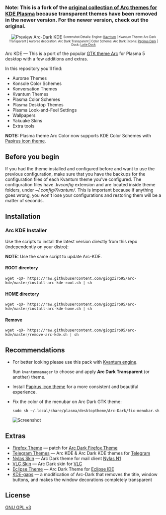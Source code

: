 ### Note: This is a fork of the [original collection of Arc themes for KDE Plasma](https://github.com/PapirusDevelopmentTeam/arc-kde) because transparent themes have been removed in the newer version. For the newer version, check out the original.

<p align="center">
  <img src="https://raw.githubusercontent.com/giogziro95/arc-kde/master/preview.png" alt="Preview Arc-Dark KDE"/>
  <sup><sub>Screenshot Details: Engine: <a href="https://github.com/tsujan/Kvantum/tree/master/Kvantum">Kavntum</a> | Kvantum Theme: Arc Dark Transparent | Aurorae decoration: Arc Dark Transparent | Color Scheme: Arc Dark | Icons: <a href="https://github.com/PapirusDevelopmentTeam/papirus-icon-theme">Papirus Dark</a> | Dock: <a href="https://github.com/psifidotos/Latte-Dock">Latte Dock</a></sub></sup>
</p>

Arc KDE — This is a port of the popular [GTK theme Arc](https://github.com/horst3180/Arc-theme) for Plasma 5 desktop with a few additions and extras.

In this repository you'll find:

- Aurorae Themes
- Konsole Color Schemes
- Konversation Themes
- Kvantum Themes
- Plasma Color Schemes
- Plasma Desktop Themes
- Plasma Look-and-Feel Settings
- Wallpapers
- Yakuake Skins
- Extra tools

**NOTE:** Plasma theme Arc Color now supports KDE Color Schemes with [Papirus icon theme](https://github.com/PapirusDevelopmentTeam/papirus-icon-theme).

## Before you begin

If you had the theme installed and configured before and want to use the previous configuration, make sure that you have the backups for the configuration files of each Kvantum theme you've configured. The configuration files have _.kvconfig_ extension and are located inside theme folders, under _~/.config/Kvantum/_. This is important because if anything goes wrong, you won't lose your configurations and restoring them will be a matter of seconds.

## Installation

### Arc KDE Installer

Use the scripts to install the latest version directly from this repo (independently on your distro):

**NOTE:** Use the same script to update Arc-KDE.

#### ROOT directory

```
wget -qO- https://raw.githubusercontent.com/giogziro95/arc-kde/master/install-arc-kde-root.sh | sh
```
#### HOME directory

```
wget -qO- https://raw.githubusercontent.com/giogziro95/arc-kde/master/install-arc-kde-home.sh | sh
```

#### Remove

```
wget -qO- https://raw.githubusercontent.com/giogziro95/arc-kde/master/remove-arc-kde.sh | sh
```

## Recommendations

- For better looking please use this pack with [Kvantum engine](https://github.com/tsujan/Kvantum/tree/master/Kvantum).

  Run `kvantummanager` to choose and apply **Arc Dark Transparent** (or another) theme.

- Install [Papirus icon theme](https://github.com/PapirusDevelopmentTeam/papirus-icon-theme) for a more consistent and beautiful experience.

- Fix the color of the menubar on Arc Dark GTK theme:

  ```
  sudo sh ~/.local/share/plasma/desktoptheme/Arc-Dark/fix-menubar.sh
  ```

  ![Screenshot](fix-menubar.png)

## Extras

- [Firefox Theme](https://github.com/giogziro95/arc-kde/tree/master/extra/firefox) — patch for [Arc Dark Firefox Theme](https://github.com/horst3180/arc-firefox-theme#arc-dark-firefox)
- [Telegram Themes](https://github.com/giogziro95/arc-kde/tree/master/extra/telegram) — Arc KDE & Arc Dark KDE themes for [Telegram](https://desktop.telegram.org)
- [Nylas Skin](https://github.com/varlesh/Nylas-Arc-Dark-Theme) — Arc Dark theme for mail client [Nylas N1](https://github.com/nylas/nylas-mail)
- [VLC Skin](https://github.com/varlesh/VLC-Arc-Dark) — Arc Dark skin for [VLC](http://www.videolan.org/vlc/)
- [Eclipse Theme](https://github.com/giogziro95/arc-kde/tree/master/extra/eclipse) ­— Arc Dark Theme for [Eclipse IDE](https://eclipse.org/ide/)
- [KDE-gaps](http://www.simonizor.gq/kde-gaps) — a modification of Arc-Dark that removes the title, window buttons, and makes the window decorations completely transparent

## License

[GNU GPL v3](https://github.com/giogziro95/arc-kde/blob/master/LICENSE)

